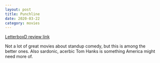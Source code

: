 ```yaml
---
layout: post
title: Punchline
date: 2020-03-22
category: movies
---
```

 
[LetterboxD review link](https://letterboxd.com/samarthbhaskar/film/punchline/)

Not a lot of great movies about standup comedy, but this is among the better ones. Also sardonic, acerbic Tom Hanks is something America might need more of. 